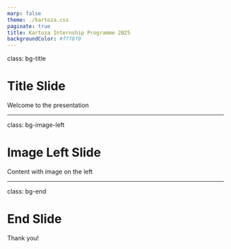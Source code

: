 ```yaml
---
marp: false
theme: ./kartoza.css
paginate: true
title: Kartoza Internship Programme 2025
backgroundColor: #fff8f0
---
```


class: bg-title
# Title Slide
Welcome to the presentation

---

class: bg-image-left
# Image Left Slide
Content with image on the left

---
class: bg-end
# End Slide
Thank you!
